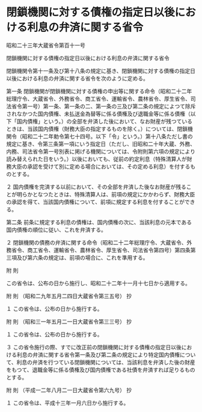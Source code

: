 # 閉鎖機関に対する債権の指定日以後における利息の弁済に関する省令

昭和二十三年大蔵省令第百十一号

閉鎖機関に対する債権の指定日以後における利息の弁済に関する省令

閉鎖機関令第十一条及び第十八条の規定に基き、閉鎖機関に対する債権の指定日以後における利息の弁済に関する省令を次のように定める。

第一条 閉鎖機関が閉鎖機関に対する債権の申出等に関する命令（昭和二十二年総理庁令、大蔵省令、外務省令、商工省令、運輸省令、農林省令、厚生省令、司法省令第一号）第一条、第一条の二、第一条の三及び第二条の規定によつて除斥されなかつた国内債権、未払送金為替等に係る債権及び退職金等に係る債権（以下「国内債権」という。）の全部を弁済した後において、なお財産が残つているときは、当該国内債権（財務大臣の指定するものを除く。）については、閉鎖機関令（昭和二十二年勅令第七十四号。以下「令」という。）第十八条ただし書の規定に基き、令第三条第一項にいう指定日（ただし、旧昭和二十年大蔵、外務、内務、司法省令第一号別表に掲げる機関については、令附則第六項の規定により読み替えられた日をいう。）以後においても、従前の約定利息（特殊清算人が財務大臣の承認を受けて別に定める場合においては、その定める利息）を付するものとする。

２ 国内債権を完済する以前において、その全部を弁済した後なお財産が残ることが明らかとなつたときは、特殊清算人は、前項の規定にかかわらず、財務大臣の承認を得て、当該国内債権について、前項に規定する利息を付することができる。

第二条 前条に規定する利息の債権は、国内債権の次に、当該利息の元本である国内債権の順位に従い、これを弁済する。

２ 閉鎖機関の債務の弁済に関する命令（昭和二十二年総理庁令、大蔵省令、外務省令、商工省令、運輸省令、農林省令、厚生省令、司法省令第四号）第四条第三項及び第六条の規定は、前項の場合に、これを準用する。

附 則

この省令は、公布の日から施行し、昭和二十二年十一月十七日から適用する。

附 則 （昭和二九年五月二四日大蔵省令第三五号） 抄

１ この省令は、公布の日から施行する。

附 則 （昭和三一年五月二一日大蔵省令第三三号） 抄

１ この省令は、公布の日から施行する。

３ この省令施行の際、すでに改正前の閉鎖機関に対する債権の指定日以後における利息の弁済に関する省令第一条及び第二条の規定により特定国内債権について、利息の弁済を行つている閉鎖機関については、当該利息を弁済した後の財産をもつて、退職金等に係る債権及び国内債権である社債を弁済すれば足りるものとする。

附 則 （平成一二年八月二一日大蔵省令第六九号） 抄

１ この省令は、平成十三年一月六日から施行する。
